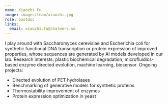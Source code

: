 ```yaml
---
name: Xiaozhi Fu
image: images/team/xiaozhi.jpg
role: postdoc
links:
  email: xiaozhi.fu@chalmers.se
---
```

I play around with Saccharomyces cerevisiae and Escherichia coli for synthetic functional DNA transcription or protein expression of improved properties, whose sequences are generated by AI models developed in our lab. 
Research interests: plastic biochemical degradation, microfluidics-based enzyme directed evolution, machine learning, biosensor. 
Ongoing projects: 
 - Directed evolution of PET hydrolases
 - Benchmarking of generative models for synthetic proteins
 - Thermostability improvement of enzymes
 - Protein expression optimization in yeast

